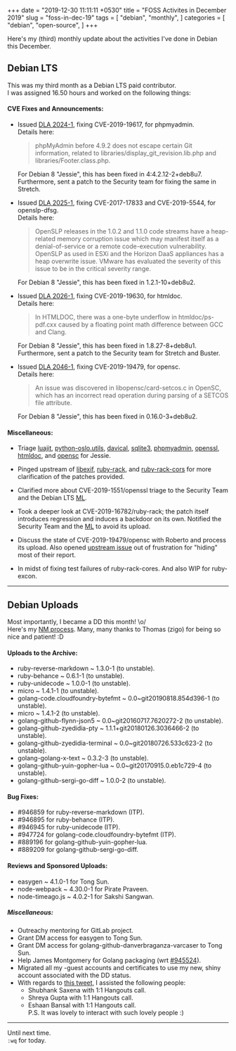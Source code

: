 +++
date = "2019-12-30 11:11:11 +0530"
title = "FOSS Activites in December 2019"
slug = "foss-in-dec-19"
tags = [
    "debian",
    "monthly",
]
categories = [
    "debian",
    "open-source",
]
+++

Here's my (third) monthly update about the activities I've done in Debian this December.

## Debian LTS

This was my third month as a Debian LTS paid contributor.  
I was assigned 16.50 hours and worked on the following things:  

#### CVE Fixes and Announcements:

- Issued [DLA 2024-1](https://lists.debian.org/debian-lts-announce/2019/12/msg00006.html), fixing CVE-2019-19617, for phpmyadmin.  
  Details here:
  >  phpMyAdmin before 4.9.2 does not escape certain Git information, related to libraries/display_git_revision.lib.php and libraries/Footer.class.php.  

  For Debian 8 "Jessie", this has been fixed in 4:4.2.12-2+deb8u7.  
  Furthermore, sent a patch to the Security team for fixing the same in Stretch.  

- Issued [DLA 2025-1](https://lists.debian.org/debian-lts-announce/2019/12/msg00007.html), fixing CVE-2017-17833 and CVE-2019-5544, for openslp-dfsg.  
  Details here:
  > OpenSLP releases in the 1.0.2 and 1.1.0 code streams have a heap-related memory corruption issue which may manifest itself as a denial-of-service
    or a remote code-execution vulnerability.  
    OpenSLP as used in ESXi and the Horizon DaaS appliances has a heap overwrite issue. VMware has evaluated the severity of this issue to be in
    the critical severity range.

  For Debian 8 "Jessie", this has been fixed in 1.2.1-10+deb8u2.  

- Issued [DLA 2026-1](https://lists.debian.org/debian-lts-announce/2019/12/msg00008.html), fixing CVE-2019-19630, for htmldoc.  
  Details here:
  > In HTMLDOC, there was a one-byte underflow in htmldoc/ps-pdf.cxx caused by a floating point math difference between GCC and Clang.  

  For Debian 8 "Jessie", this has been fixed in 1.8.27-8+deb8u1.  
  Furthermore, sent a patch to the Security team for Stretch and Buster.  

- Issued [DLA 2046-1](https://lists.debian.org/debian-lts-announce/2019/12/msg00031.html), fixing CVE-2019-19479, for opensc.  
  Details here:
  > An issue was discovered in libopensc/card-setcos.c in OpenSC, which has an incorrect read operation during parsing of a SETCOS file attribute.  

  For Debian 8 "Jessie", this has been fixed in 0.16.0-3+deb8u2.  

#### Miscellaneous:

- Triage [luajit](https://tracker.debian.org/pkg/luajit), [python-oslo.utils](https://tracker.debian.org/pkg/python-oslo.utils), [davical](https://tracker.debian.org/pkg/davical), [sqlite3](https://tracker.debian.org/pkg/sqlite3), [phpmyadmin](https://tracker.debian.org/pkg/phpmyadmin), [openssl](https://tracker.debian.org/pkg/openssl), [htmldoc](https://tracker.debian.org/pkg/htmldoc), and [opensc](https://tracker.debian.org/pkg/opensc) for Jessie.  

- Pinged upstream of [libexif](https://tracker.debian.org/pkg/libexif), [ruby-rack](https://tracker.debian.org/pkg/ruby-rack), and [ruby-rack-cors](https://tracker.debian.org/pkg/ruby-rack-cors) for more clarification of the patches provided.  

- Clarified more about CVE-2019-1551/openssl triage to the Security Team and the Debian LTS [ML](https://lists.debian.org/debian-lts/2019/12/msg00028.html).  

- Took a deeper look at CVE-2019-16782/ruby-rack; the patch itself introduces regression and induces a backdoor on its own. Notified the Security Team and the [ML](https://lists.debian.org/debian-lts/2019/12/msg00050.html) to avoid its upload.  

- Discuss the state of CVE-2019-19479/opensc with Roberto and process its upload. Also opened [upstream issue](https://github.com/google/oss-fuzz/issues/3132) out of frustration for "hiding" most of their report.  

- In midst of fixing test failures of ruby-rack-cores. And also WIP for ruby-excon.  

---

## Debian Uploads

Most importantly, I became a DD this month! \o/  
Here's my [NM process](https://nm.debian.org/process/682). Many, many thanks to Thomas (zigo) for being so nice and patient! :D   

#### Uploads to the Archive:

- ruby-reverse-markdown ~ 1.3.0-1 (to unstable).  
- ruby-behance ~ 0.6.1-1 (to unstable).  
- ruby-unidecode ~ 1.0.0-1 (to unstable).  
- micro ~ 1.4.1-1 (to unstable).  
- golang-code.cloudfoundry-bytefmt ~ 0.0~git20190818.854d396-1 (to unstable).  
- micro ~ 1.4.1-2 (to unstable).  
- golang-github-flynn-json5 ~ 0.0~git20160717.7620272-2 (to unstable).  
- golang-github-zyedidia-pty ~ 1.1.1+git20180126.3036466-2 (to unstable).  
- golang-github-zyedidia-terminal ~ 0.0~git20180726.533c623-2 (to unstable).  
- golang-golang-x-text ~ 0.3.2-3 (to unstable).  
- golang-github-yuin-gopher-lua ~ 0.0~git20170915.0.eb1c729-4 (to unstable).  
- golang-github-sergi-go-diff ~ 1.0.0-2 (to unstable).  

#### Bug Fixes:

- #946859 for ruby-reverse-markdown (ITP).  
- #946895 for ruby-behance (ITP).  
- #946945 for ruby-unidecode (ITP).  
- #947724 for golang-code.cloudfoundry-bytefmt (ITP).  
- #889196 for golang-github-yuin-gopher-lua.  
- #889209 for golang-github-sergi-go-diff.  

#### Reviews and Sponsored Uploads:

- easygen ~ 4.1.0-1 for Tong Sun.  
- node-webpack ~ 4.30.0-1 for Pirate Praveen.
- node-timeago.js ~ 4.0.2-1 for Sakshi Sangwan.  

##### Miscellaneous:

- Outreachy mentoring for GitLab project.  
- Grant DM access for easygen to Tong Sun.  
- Grant DM access for golang-github-danverbraganza-varcaser to Tong Sun.  
- Help James Montgomery for Golang packaging (wrt [#945524](https://bugs.debian.org/cgi-bin/bugreport.cgi?bug=945524)).  
- Migrated all my -guest accounts and certificates to use my new, shiny account associated with the DD status.  
- With regards to [this tweet](https://twitter.com/utkarsh2102/status/1166908945614561281), I assisted the following people:  
    - Shubhank Saxena with 1:1 Hangouts call.  
    - Shreya Gupta with 1:1 Hangouts call.  
    - Eshaan Bansal with 1:1 Hangouts call.  
    P.S. It was lovely to interact with such lovely people :)  

---

Until next time.  
`:wq` for today.
